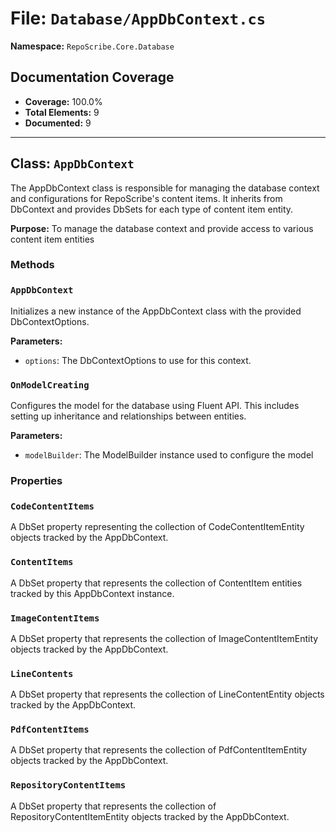 # File: `Database/AppDbContext.cs`

**Namespace:** `RepoScribe.Core.Database`

## Documentation Coverage

- **Coverage:** 100.0%
- **Total Elements:** 9
- **Documented:** 9

---

## Class: `AppDbContext`

The AppDbContext class is responsible for managing the database context and configurations for RepoScribe's content items. It inherits from DbContext and provides DbSets for each type of content item entity.

**Purpose:** To manage the database context and provide access to various content item entities

### Methods

  ### `AppDbContext`

  Initializes a new instance of the AppDbContext class with the provided DbContextOptions.

  **Parameters:**
  - `options`: The DbContextOptions to use for this context.

  ### `OnModelCreating`

  Configures the model for the database using Fluent API. This includes setting up inheritance and relationships between entities.

  **Parameters:**
  - `modelBuilder`: The ModelBuilder instance used to configure the model

### Properties

  ### `CodeContentItems`

  A DbSet property representing the collection of CodeContentItemEntity objects tracked by the AppDbContext.

  ### `ContentItems`

  A DbSet property that represents the collection of ContentItem entities tracked by this AppDbContext instance.

  ### `ImageContentItems`

  A DbSet property that represents the collection of ImageContentItemEntity objects tracked by the AppDbContext.

  ### `LineContents`

  A DbSet property that represents the collection of LineContentEntity objects tracked by the AppDbContext.

  ### `PdfContentItems`

  A DbSet property that represents the collection of PdfContentItemEntity objects tracked by the AppDbContext.

  ### `RepositoryContentItems`

  A DbSet property that represents the collection of RepositoryContentItemEntity objects tracked by the AppDbContext.

